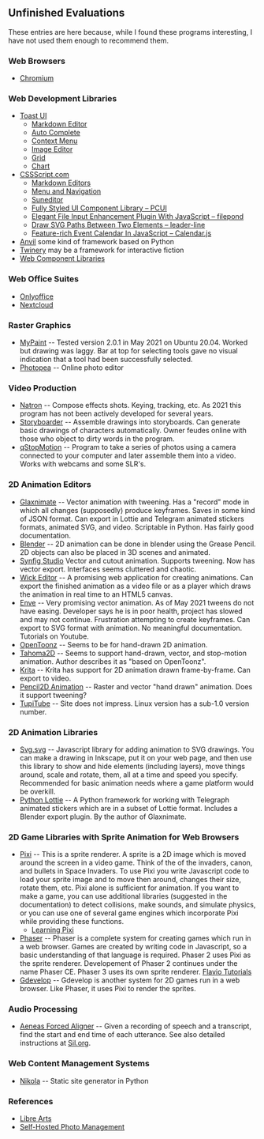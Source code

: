 ## Unfinished Evaluations

These entries are here because, while I found these programs interesting,
I have not used them enough to recommend them.

### Web Browsers

* [Chromium](chromium/)

### Web Development Libraries
* [Toast UI](https://ui.toast.com/)
  * [Markdown Editor](https://github.com/nhn/tui.editor)
  * [Auto Complete](https://ui.toast.com/tui-auto-complete)
  * [Context Menu](https://ui.toast.com/tui-context-menu)
  * [Image Editor](https://ui.toast.com/tui-image-editor)
  * [Grid](https://ui.toast.com/tui-grid)
  * [Chart](https://ui.toast.com/tui-chart)
* [CSSScript.com](https://www.cssscript.com/)
  * [Markdown Editors](https://www.cssscript.com/tag/markdown-editor/)
  * [Menu and Navigation](https://www.cssscript.com/categories/menu-navigation/)
  * [Suneditor](https://www.cssscript.com/minimal-wysiwyg-editor-pure-javascript-suneditor/)
  * [Fully Styled UI Component Library – PCUI](https://www.cssscript.com/ui-component-library-pcui/)
  * [Elegant File Input Enhancement Plugin With JavaScript – filepond](https://www.cssscript.com/elegant-file-input-enhancement-plugin-javascript-filepond/)
  * [Draw SVG Paths Between Two Elements – leader-line](https://www.cssscript.com/draw-svg-paths-two-elements-leader-line/)
  * [Feature-rich Event Calendar In JavaScript – Calendar.js](https://www.cssscript.com/feature-rich-event-calendar/)
* [Anvil](https://anvil.works/) some kind of framework based on Python
* [Twinery](https://twinery.org/) may be a framework for interactive fiction
* [Web Component Libraries](https://www.webcomponents.org/libraries)

### Web Office Suites
* [Onlyoffice](https://helpcenter.onlyoffice.com/server/docker/opensource/opensource-script-installation.aspx?_ga=2.171818464.1118353405.1597510942-615934063.1597510942)
* [Nextcloud](https://hub.docker.com/_/nextcloud/)

### Raster Graphics
* [MyPaint](http://mypaint.org/) -- Tested version 2.0.1 in May 2021 on Ubuntu
    20.04. Worked but drawing was laggy. Bar at top for selecting tools gave no
    visual indication that a tool had been successfully selected.
* [Photopea](https://www.photopea.com/) -- Online photo editor

### Video Production
* [Natron](https://natrongithub.github.io/) --
	Compose effects shots. Keying, tracking, etc.
	As 2021 this program has not been actively developed for several years.
* [Storyboarder](https://wonderunit.com/storyboarder/) --
	Assemble drawings into storyboards.
	Can generate basic drawings of characters automatically.
	Owner feudes online with those who object to dirty words in the program.
* [qStopMotion](http://www.qstopmotion.org) --
	Program to take a series of photos using a camera connected to your
	computer and later assemble them into a video. Works with webcams
	and some SLR's.

### 2D Animation Editors
* [Glaxnimate](https://glaxnimate.mattbas.org/) --
	Vector animation with tweening. Has a "record" mode in which all changes
	(supposedly) produce keyframes.
	Saves in some kind of JSON format.
	Can export in Lottie and Telegram animated stickers formats, animated SVG, and video.
	Scriptable in Python.
	Has fairly good documentation.
* [Blender](https://blender.org) --
	2D animation can be done in blender using the Grease Pencil. 2D objects
	can also be placed in 3D scenes and animated.
* [Synfig Studio](https://www.synfig.org/)
	Vector and cutout animation. Supports tweening. Now has vector export.
	Interfaces seems cluttered and chaotic.
* [Wick Editor](https://www.wickeditor.com/) --
    A promising web application for creating animations. Can export the finished
	animation as a video file or as a player which draws the animation in real
	time to an HTML5 canvas.
* [Enve](https://maurycyliebner.github.io/) --
	Very promising vector animation. As of May 2021 tweens do not have
	easing. Developer says he is in poor health, project has slowed
	and may not continue. Frustration attempting to create keyframes.
	Can export to SVG format with animation.
	No meaningful documentation. Tutorials on Youtube.
* [OpenToonz](https://opentoonz.github.io/e/) --
	Seems to be for hand-drawn 2D animation.
* [Tahoma2D](https://tahoma2d.org/) --
	Seems to support hand-drawn, vector, and stop-motion animation.
	Author describes it as "based on OpenToonz".
* [Krita](https://krita.org/) --
	Krita has support for 2D animation drawn frame-by-frame. Can export to video.
* [Pencil2D Animation](https://www.pencil2d.org/) --
	Raster and vector "hand drawn" animation. Does it support tweening?
* [TupiTube](http://www.tupitube.com/) --
	Site does not impress. Linux version has a sub-1.0 version number.

### 2D Animation Libraries
* [Svg.svg](https://svgjs.com/) --
	Javascript library for adding animation to SVG drawings. You can make a drawing in
	Inkscape, put it on your web page, and then use this library to show and hide elements
	(including layers), move things around, scale and rotate, them, all at a time
	and speed you specify. Recommended for basic animation needs where a game platform
	would be overkill.
* [Python Lottie](https://pypi.org/project/lottie/) --
	A Python framework for working with Telegraph animated stickers which
	are in a subset of Lottie format. Includes a Blender export plugin.
	By the author of Glaxnimate.

### 2D Game Libraries with Sprite Animation for Web Browsers
* [Pixi](https://www.pixijs.com/) --
	This is a sprite renderer. A sprite is a 2D image which is moved around the
	screen in a video game. Think of the of the invaders, canon, and bullets
	in Space Invaders. To use Pixi you write Javascript code to load your
	sprite image and to move then around, changes their size, rotate them, etc.
	Pixi alone is sufficient for animation. If you want to make a game, you can
	use additional libraries (suggested in the documentation) to detect
	collisions, make sounds, and simulate physics, or you can use one of
	several game engines which incorporate Pixi while providing these functions.
    * [Learning Pixi](https://github.com/kittykatattack/learningPixi)
* [Phaser](https://phaser.io/) --
	Phaser is a complete system for creating games which run in a web browser.
	Games are created by writing code in Javascript, so a basic understanding
	of that language is required. Phaser 2 uses Pixi as the sprite renderer.
	Developement of Phaser 2 continues under the name Phaser CE. Phaser 3
	uses its own sprite renderer.
    [Flavio Tutorials](https://flaviocopes.com/tags/phaser/)
* [Gdevelop](https://gdevelop-app.com/) --
	Gdevelop is another system for 2D games run in a web browser. Like Phaser,
	it uses Pixi to render the sprites.	

### Audio Processing
* [Aeneas Forced Aligner](https://github.com/readbeyond/aeneas) --
	Given a recording of speech and a transcript, find the start and end
	time of each utterance. See also detailed instructions at
	[Sil.org](http://software.sil.org/downloads/r/readingappbuilder/Reading-App-Builder-07-Using-aeneas-for-Audio-Text-Synchronization.pdf).

### Web Content Management Systems
* [Nikola](https://getnikola.com/) --
	Static site generator in Python

### References
* [Libre Arts](https://librearts.org/)
* [Self-Hosted Photo Management](https://arstechnica.com/gadgets/2021/06/the-big-alternatives-to-google-photos-showdown/)

